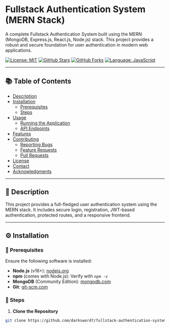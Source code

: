 # Fullstack Authentication System (MERN Stack)

A complete Fullstack Authentication System built using the MERN (MongoDB, Express.js, React.js, Node.js) stack. This project provides a robust and secure foundation for user authentication in modern web applications.

[![License: MIT](https://img.shields.io/badge/License-MIT-yellow.svg)](https://opensource.org/licenses/MIT)
[![GitHub Stars](https://img.shields.io/github/stars/YOUR_GITHUB_USERNAME/fullstack-authentication-system?style=social)](https://github.com/YOUR_GITHUB_USERNAME/fullstack-authentication-system)
[![GitHub Forks](https://img.shields.io/github/forks/YOUR_GITHUB_USERNAME/fullstack-authentication-system?style=social)](https://github.com/YOUR_GITHUB_USERNAME/fullstack-authentication-system)
[![Language: JavaScript](https://img.shields.io/badge/Language-JavaScript-yellow.svg)](https://developer.mozilla.org/en-US/docs/Web/JavaScript)

---

## 📚 Table of Contents

- [Description](#description)
- [Installation](#installation)
  - [Prerequisites](#prerequisites)
  - [Steps](#steps)
- [Usage](#usage)
  - [Running the Application](#running-the-application)
  - [API Endpoints](#api-endpoints)
- [Features](#features)
- [Contributing](#contributing)
  - [Reporting Bugs](#reporting-bugs)
  - [Feature Requests](#feature-requests)
  - [Pull Requests](#pull-requests)
- [License](#license)
- [Contact](#contact)
- [Acknowledgments](#acknowledgments)

---

## 📄 Description

This project provides a full-fledged user authentication system using the MERN stack. It includes secure login, registration, JWT-based authentication, protected routes, and a responsive frontend.

---

## ⚙️ Installation

### 🔧 Prerequisites

Ensure the following software is installed:

- **Node.js** (v16+): [nodejs.org](https://nodejs.org/)
- **npm** (comes with Node.js): Verify with `npm -v`
- **MongoDB** (Community Edition): [mongodb.com](https://www.mongodb.com/)
- **Git**: [git-scm.com](https://git-scm.com/)

### 🚀 Steps

1. **Clone the Repository**

```bash
git clone https://github.com/darksword7/fullstack-authentication-system.git
